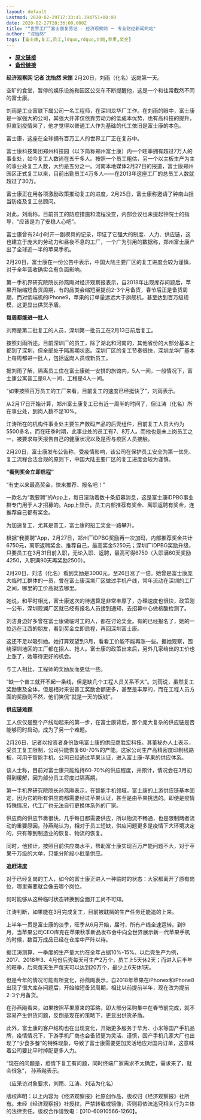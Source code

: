 ```yaml
---
layout: default
Lastmod: 2020-02-29T17:33:41.394751+00:00
date: 2020-02-27T20:36:00.000Z
title: "“世界工厂”富士康复苏记 - 经济观察网 － 专业财经新闻网站"
author: "沈怡然"
tags: [富士康,复工,员工,ldquo,rdquo,刘雨,苹果,奖金]
---
```


* [**原文链接**](http://www.eeo.com.cn/2020/0227/377192.shtml)
* [**备份链接**](http://archive.is/4HUD9)


**经济观察网 记者 沈怡然 宋笛** 2月20日，刘雨（化名）返岗第一天。

空旷的食堂，暂停的娱乐设施和园区公交车不断提醒他，这是一个和往常截然不同的富士康。

刘雨是工业富联下属公司一名工程师，在深圳龙华厂工作。在刘雨的眼中，富士康是一家强大的公司，其强大并非仅依靠劳动力的低成本优势，也有高科技的提升，但直到疫情来了，他才觉得以普通工人作为基础的代工依旧是富士康的本色。

富士康，这座在全球拥有百万工人的世界工厂正在复苏中。

富士康科技集团郑州科技园（以下简称郑州富士康）内一个旺季拥有超过7万人的事业处，如今复工人数尚在五千多人。按照一个员工粗估，另一个以主板生产为主的事业处复工人数，大约是五分之一。河南本地媒体2月27日的报道，富士康郑州园区正式复工以来，目前出勤员工4万多人——在2013年这座工厂的总员工人数就超过了30万。

富士康正在用各项激励政策推动复工的进度，2月25日，富士康称邀请了钟南山担当防疫及复工总顾问。

对此，刘雨称，目前员工的防疫措施和流程没变，内部会议也未提起钟院士的指导，“应该是为了安稳人心吧”。

富士康曾有24小时开一副模具的记录，印证了它强大的制度、人力、供应链，这也建立于庞大的劳动力和昼夜不息的工厂，一个广为引用的数据称，郑州富士康产出了全球近一半的苹果手机。

2月20日，富士康在一份公告中表示，中国大陆主要厂区的复工进度会较为谨慎，对于全年营收确实会有负面影响。

第一手机界研究院院长孙燕飚对经济观察报表示，自2018年出现库存问题后，苹果开始缩短备货周期，有的品类会缩短至提前2-3个月备货，春节后正是备货周期，而对低端机的iPhone9，苹果的订单量远远大于旗舰机，甚至达到百万级规模，这更显出供货矛盾。

**每周都能进一批人**

刘雨是第二批复工的人员，深圳第一批员工在2月13日前后复工。

按照刘雨所述，目前深圳厂的员工，除了湖北和河南的，其他省份的大部分基本上都到了深圳，但全部处于隔离期状态。深圳厂区的复工节奏很快，深圳龙华厂基本上每周都进一批人，包括返岗人员或新员工。

据刘雨了解，隔离员工住在富士康统一安排的旅馆内，5人一间，一般情况下，富士康公寓普工是8人一间，工程是4人一间。

“如果按照百万员工的工厂来看，目前复工的速度已经挺快了”，刘雨表示。

从2月17日开始计算，郑州富士康复工已有近一周半的时间了，但江涛（化名）所在事业处，到岗人数不足10%。

江涛所在的机构件事业处主要生产数码产品的后壳组件，目前复工人员大约为5500多名，而在旺季时期，此事业处的员工有7、8万人。而他也是未上岗员工之一，被要求每天报告自己的健康状况以及是否与疫区人员接触。

2月20日，富士康发布公告称，受疫情影响，该公司在保护员工安全为第一优先、复工流程合法合规的原则下，中国大陆主要厂区的复工进度会较为谨慎。

**“看到奖金立即启程”**

“有史以来最高奖金，快来推荐、报名吧！”

一款名为“我要聘”的App上，每日滚动着数十条招募消息，这是富士康iDPBG事业群专门用于人才招募的。App上显示，员工内部推荐有奖金、离职返聘有奖金，连推荐自己都有奖金。

为加速复工，尤其是普工，富士康的招工奖金一路攀升。

根据“我要聘”App，2月27日，郑州厂iDPBG奖励再一次加码，内部推荐奖金共计6750元，离职返聘奖金、推荐自己，最高奖金5250元；深圳厂iDPBG奖励升级，只要员工在3月31日前入职，无论入职、返聘，最高可得6750（入职满60天奖励4250，入职满90天再奖励2500）。

2月20日，刘洁（化名）看到奖励是3000元，至26日涨了一倍。她曾是富士康庞大临时工群体的一员，曾在富士康深圳厂区做过手机产线，常年流动在深圳的工厂之间，哪里的工价高就去哪里。

她说，和平时相比，富士康这次的待遇算是非常丰厚了，办理速度也很快，政策刚一公布，深圳观澜厂区就已经有报名人员接到通知，去招募中心做核酸检测了。

刘洁身边好多曾在富士康做临时工的人，都在讨论奖金。有的已经报名了，她的一位远在江西的朋友，看到奖金立即启程，再回深圳富士康。

这还不足以吸引她。她打算观望到3月，看看工价能不能再涨一些。据她观察，围绕深圳地区的工厂都在招人、抢人。富士康的政策出来后，另外几家给出的工价也上涨了，她等待更好的机会。

与工人相比，工程师的奖励反而更低一些。

“缺一个普工就开不起一条线，但是缺几个工程人员关系不大”。刘雨说，虽然复工奖励惠及全体，但是相对来说普工奖励金额更多，甚至是丰厚的，而在工程人员方面的奖励则不然，他们笑侃“就是一天的饭钱”。

**供应链难题**

工人仅仅是整个产线动起来的第一步，在富士康背后，那个庞大复杂的供应链是否能够同时启动，成为了另一个难题。

2月26日，记者以投资者身份致电富士康的供应商胜宏科技。其董秘办人士表示，受员工复工限制，公司只能恢复60-70%的产能。这家公司生产高精密度印制线路板，可用于智能手机，公司已经通过苹果认证，进入富士康-苹果的供应体系。

该人士称，目前对富士康只能维持60-70%的供应程度，并预计，情况会在3月初得到缓解，因为部分员工将度过隔离期。

第一手机界研究院院长孙燕飚表示，在智能手机领域，富士康的上游供应链基本固定，因为它的所有供应商都需要经过苹果认证，甚至是由苹果挑选的。即便是疫情特殊情况，代工厂也无法自行更换体系外的厂家。

供应商的供应节奏很快，几乎每日都需要供应，所以物流不畅通，也是限制两者流动的重要原因。孙燕飚认为，相对于员工短缺，供应问题更多是疫情下大环境决定的，只有等到制造业的恢复、物流的恢复。

同时，他预计，按照目前供应商水平，帮助富士康实现百万产能问题不大，对于苹果千万级的大单，只能分阶段小批量供应。

**追赶进度**

对于已经复岗的工人，如今的富士康正进入一种临时的状态：大家都离开了原有岗位，哪里需要就会像去哪个岗位。

何时能够从这种临时状态转换到全面开工尚不可知。

江涛判断，如果能在3月完成复工，目前被耽搁的生产任务还能追的上来。

上半年一贯是富士康的淡季，旺季从6月开始，届时，所有产线全速运转。到9月，当苹果公司CEO库克在苹果秋季新品发布会中向全世界展示新一代苹果手机的时候，数百万成品已经在仓库中严阵以待。

据江涛测算，一季度的生产量大约在全年占据10%-15%。以后壳生产为例，2017、2018年3、4月份后壳每天可生产2万个，员工上5天休2天；而进入后半年的旺季，后壳每天生产每天可以达到20万个，最少上6天休1天。

但是今年的情况可能有所变化，孙燕飚表示，自2018年苹果在iPhonex和iPhone8出现了很大库存问题后，开始缩短备货周期，相比以前提前半年，现在改为提前2-3个月备货。

在孙燕飚看来，如果按照苹果原来的策略，即大部分采购集中在春节前完成，就不容易产生供货问题，反倒是现在的策略下，更显出供货矛盾。

此外，富士康的客户结构也在出现变化，开始更多服务于华为、小米等国产手机品牌，疫情情况下，下游手机厂商也会备货更为灵活、谨慎，国产手机几家大厂也出现了“少食多餐”的特殊现象，导致了富士康需要更加灵活地应对国内订单，这意味着公司要比平时掉配更多人力。

“现在的问题是，疫情下复工有问题，同时终端厂家需求不太确定，需求来了，就会很急”， 孙燕飚表示。

（应采访对象要求，刘雨、江涛、刘洁为化名）

版权声明：以上内容为《经济观察报》社原创作品，版权归《经济观察报》社所有。未经《经济观察报》社授权，严禁转载或镜像，否则将依法追究相关行为主体的法律责任。版权合作请致电：【010-60910566-1260】。

